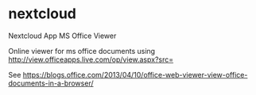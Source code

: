 # nextcloud
Nextcloud App MS Office Viewer

Online viewer for ms office documents using http://view.officeapps.live.com/op/view.aspx?src=

See https://blogs.office.com/2013/04/10/office-web-viewer-view-office-documents-in-a-browser/
